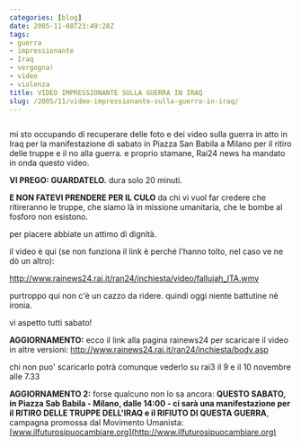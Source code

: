 ```yaml
---
categories: [blog]
date: 2005-11-08T23:49:28Z
tags:
- guerra
- impressionante
- Iraq
- vergogna!
- video
- violenza
title: VIDEO IMPRESSIONANTE SULLA GUERRA IN IRAQ
slug: /2005/11/video-impressionante-sulla-guerra-in-iraq/
---
```


<a href="http://www.rainews24.rai.it/ran24/inchiesta/" target='_blank'><img src='/wp-content/guerra_iraq.jpg' alt='' /></a>

mi sto occupando di recuperare delle foto e dei video sulla guerra in atto in Iraq per la manifestazione di sabato in Piazza San Babila a Milano per il ritiro delle truppe e il no alla guerra. e proprio stamane, Rai24 news ha mandato in onda questo video.
  
**VI PREGO: GUARDATELO.** dura solo 20 minuti.

**E NON FATEVI PRENDERE PER IL CULO** da chi vi vuol far credere che ritireranno le truppe, che siamo là in missione umanitaria, che le bombe al fosforo non esistono.
  
per piacere abbiate un attimo di dignità.

il video è qui (se non funziona il link è perché l'hanno tolto, nel caso ve ne dò un altro):
  
<http://www.rainews24.rai.it/ran24/inchiesta/video/fallujah_ITA.wmv>

purtroppo qui non c'è un cazzo da ridere. quindi oggi niente battutine nè ironia.
  
vi aspetto tutti sabato!

**AGGIORNAMENTO:** ecco il link alla pagina rainews24 per scaricare il video in altre versioni: <http://www.rainews24.rai.it/ran24/inchiesta/body.asp>
  
chi non puo' scaricarlo potrà comunque vederlo su rai3 il 9 e il 10 novembre alle 7.33

**AGGIORNAMENTO 2:** forse qualcuno non lo sa ancora: **QUESTO SABATO, in Piazza Sab Babila - Milano, dalle 14:00 - ci sarà una manifestazione per il RITIRO DELLE TRUPPE DELL'IRAQ e il RIFIUTO DI QUESTA GUERRA**, campagna promossa dal Movimento Umanista: [www.ilfuturosipuocambiare.org](http://www.ilfuturosipuocambiare.org)